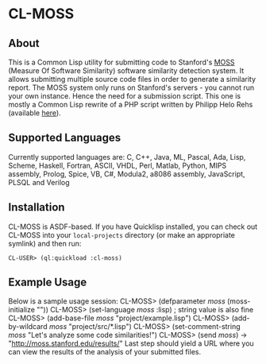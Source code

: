 CL-MOSS
=======

About
-----
This is a Common Lisp utility for submitting code to Stanford's [MOSS](https://theory.stanford.edu/~aiken/moss/) (Measure Of Software Similarity) software similarity detection system. It allows submitting multiple source code files in order to generate a similarity report. The MOSS system only runs on Stanford's servers - you cannot run your own instance. Hence the need for a submission script. This one is mostly a Common Lisp rewrite of a PHP script written by Philipp Helo Rehs (available [here](https://github.com/Phhere/MOSS-PHP)).

Supported Languages
-------------------
Currently supported languages are: C, C++, Java, ML, Pascal, Ada, Lisp, Scheme, Haskell, Fortran, ASCII, VHDL, Perl, Matlab, Python, MIPS assembly, Prolog, Spice, VB, C#, Modula2, a8086 assembly, JavaScript, PLSQL and Verilog

Installation
------------
CL-MOSS is ASDF-based. If you have Quicklisp installed, you can check out CL-MOSS into your `local-projects` directory (or make an appropriate symlink) and then run:
```
CL-USER> (ql:quickload :cl-moss)
```

Example Usage
-------------
Below is a sample usage session:
    CL-MOSS> (defparameter *moss* (moss-initialize "<user-id>"))
    CL-MOSS> (set-language *moss* :lisp) ; string value is also fine
    CL-MOSS> (add-base-file *moss* "project/example.lisp")
    CL-MOSS> (add-by-wildcard *moss* "project/src/*.lisp")
    CL-MOSS> (set-comment-string *moss* "Let's analyze some code similarities!")
    CL-MOSS> (send *moss*)
    -> "http://moss.stanford.edu/results/<submission-id>"
Last step should yield a URL where you can view the results of the analysis of your submitted files.
